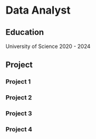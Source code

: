 # Data Analyst
## Education
University of Science 
2020 - 2024
## Project
### Project 1
### Project 2
### Project 3
### Project 4


